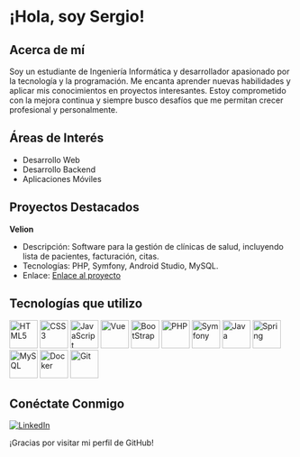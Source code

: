 # ¡Hola, soy Sergio!

## Acerca de mí
Soy un estudiante de Ingeniería Informática y desarrollador apasionado por la tecnología y la programación. Me encanta aprender nuevas habilidades y aplicar mis conocimientos en proyectos interesantes. Estoy comprometido con la mejora continua y siempre busco desafíos que me permitan crecer profesional y personalmente.

## Áreas de Interés
- Desarrollo Web
- Desarrollo Backend
- Aplicaciones Móviles

## Proyectos Destacados
**Velion**
- Descripción: Software para la gestión de clínicas de salud, incluyendo lista de pacientes, facturación, citas.
- Tecnologías: PHP, Symfony, Android Studio, MySQL.
- Enlace: [Enlace al proyecto](https://github.com/sergiofrubio/velion-symfony/)

## Tecnologías que utilizo
<p align="left">
  <img src="https://cdn-icons-png.flaticon.com/256/732/732212.png" alt="HTML5" width="50" height="50"/>
  <img src="https://cdn-icons-png.flaticon.com/256/732/732190.png" alt="CSS3" width="50" height="50"/>
  <img src="https://cdn-icons-png.flaticon.com/256/5968/5968292.png" alt="JavaScript" width="50" height="50"/>
  <img src="https://upload.wikimedia.org/wikipedia/commons/thumb/9/95/Vue.js_Logo_2.svg/1200px-Vue.js_Logo_2.svg.png" alt="Vue" width="50" height="50"/>
  <img src="https://upload.wikimedia.org/wikipedia/commons/thumb/b/b2/Bootstrap_logo.svg/2560px-Bootstrap_logo.svg.png" alt="BootStrap" width="50" height="50"/>
  <img src="https://cdn-icons-png.flaticon.com/256/5968/5968332.png" alt="PHP" width="50" height="50"/>
  <img src="https://cdn.worldvectorlogo.com/logos/symfony.svg" alt="Symfony" width="50" height="50"/>
  <img src="https://cdn4.iconfinder.com/data/icons/logos-and-brands/512/181_Java_logo_logos-512.png" alt="Java" width="50" height="50"/>
  <img src="https://cdn.worldvectorlogo.com/logos/spring-3.svg" alt="Spring" width="50" height="50"/>
  <img src="https://external-content.duckduckgo.com/iu/?u=https%3A%2F%2Fwww.vhv.rs%2Fdpng%2Fd%2F543-5438423_mysql-logo-hd-png-download.png&f=1&nofb=1&ipt=33151a5129ff80d6aa6cb22c4dc399125935436c4009eaa4ce728acbfc43d377&ipo=images" alt="MySQL" width="50" height="50"/>
  <img src="https://w7.pngwing.com/pngs/627/244/png-transparent-docker-logo-logos-logos-and-brands-icon.png" alt="Docker" width="50" height="50"/>
  <img src="https://upload.wikimedia.org/wikipedia/commons/thumb/3/3f/Git_icon.svg/2048px-Git_icon.svg.png" alt="Git" width="50" height="50"/>
</p>

## Conéctate Conmigo
<p align="left">
  <a href="https://www.linkedin.com/in/fisicarubio">
    <img src="https://img.shields.io/badge/LinkedIn-0077B5?style=for-the-badge&logo=linkedin&logoColor=white" alt="LinkedIn" />
  </a>
</p>

¡Gracias por visitar mi perfil de GitHub!
